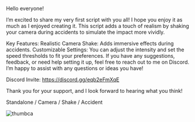 Hello everyone!

I’m excited to share my very first script with you all! I hope you enjoy it as much as I enjoyed creating it. This script adds a touch of realism by shaking your camera during accidents to simulate the impact more vividly.

Key Features:
Realistic Camera Shake: Adds immersive effects during accidents.
Customizable Settings: You can adjust the intensity and set the speed thresholds to fit your preferences.
If you have any suggestions, feedback, or need help setting it up, feel free to reach out to me on Discord. I’m happy to assist with any questions or ideas you have!

Discord Invite: https://discord.gg/eqb2eFmXqE

Thank you for your support, and I look forward to hearing what you think!

Standalone / Camera / Shake / Accident

![thumbca](https://github.com/user-attachments/assets/cd0071f0-ba1d-492e-896c-4768a17dc677)
